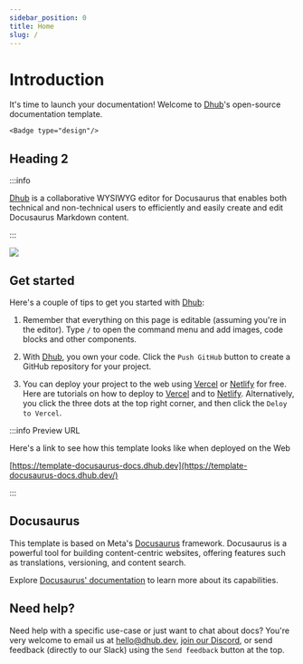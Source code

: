 ```yaml
---
sidebar_position: 0
title: Home
slug: /
---
```


# Introduction

It's time to launch your documentation! Welcome to [Dhub](https://dhub.dev)'s open-source documentation template.

```mdx-code-block
<Badge type="design"/>
```

## Heading 2

:::info

[Dhub](https://dhub.dev) is a collaborative WYSIWYG editor for Docusaurus that enables both technical and non-technical users to efficiently and easily create and edit Docusaurus Markdown content.

:::

![](/img/rocket.webp)

## Get started

Here's a couple of tips to get you started with [Dhub](https://dhub.dev):

1. Remember that everything on this page is editable (assuming you're in the editor). Type `/` to open the command menu and add images, code blocks and other components.

2. With [Dhub](https://dhub.dev), you own your code. Click the `Push GitHub` button to create a GitHub repository for your project.

3. You can deploy your project to the web using [Vercel](https://vercel.com) or [Netlify](https://netlify.com) for free. Here are tutorials on how to deploy to [Vercel](https://vercel.com/guides/deploying-docusaurus-with-vercel) and to [Netlify](https://www.netlify.com/blog/2016/10/27/a-step-by-step-guide-deploying-a-static-site-or-single-page-app/). Alternatively, you click the three dots at the top right corner, and then click the `Deloy to Vercel`.

:::info Preview URL

Here's a link to see how this template looks like when deployed on the Web

[https://template-docusaurus-docs.dhub.dev](https://template-docusaurus-docs.dhub.dev/)

:::

## Docusaurus

This template is based on Meta's [Docusaurus](https://docusaurus.io/) framework. Docusaurus is a powerful tool for building content-centric websites, offering features such as translations, versioning, and content search.

Explore [Docusaurus' documentation](https://docusaurus.io/docs) to learn more about its capabilities.&#x20;

## **Need help?**

Need help with a specific use-case or just want to chat about docs? You're very welcome to email us at [hello@dhub.dev](mailto\:hello@dhub.dev), [join our Discord](https://discord.gg/6qGnyrt7xy), or send feedback (directly to our Slack) using the `Send feedback` button at the top.&#x20;
